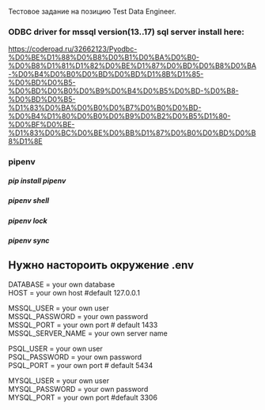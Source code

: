 Тестовое задание на позицию Test Data Engineer.
### ODBC driver for mssql version(13..17) sql server install here:  
https://coderoad.ru/32662123/Pyodbc-%D0%BE%D1%88%D0%B8%D0%B1%D0%BA%D0%B0-%D0%B8%D1%81%D1%82%D0%BE%D1%87%D0%BD%D0%B8%D0%BA-%D0%B4%D0%B0%D0%BD%D0%BD%D1%8B%D1%85-%D0%BD%D0%B5-%D0%BD%D0%B0%D0%B9%D0%B4%D0%B5%D0%BD-%D0%B8-%D0%BD%D0%B5-%D1%83%D0%BA%D0%B0%D0%B7%D0%B0%D0%BD-%D0%B4%D1%80%D0%B0%D0%B9%D0%B2%D0%B5%D1%80-%D0%BF%D0%BE-%D1%83%D0%BC%D0%BE%D0%BB%D1%87%D0%B0%D0%BD%D0%B8%D1%8E
### pipenv  
##### pip install pipenv  
##### pipenv shell
##### pipenv lock
##### pipenv sync
## Нужно настороить окружение .env
DATABASE = your own database  
HOST = your own host  #default  127.0.0.1


MSSQL_USER = your own user  
MSSQL_PASSWORD = your own password  
MSSQL_PORT = your own port        # default 1433  
MSSQL_SERVER_NAME = your own server name  


PSQL_USER = your own user  
PSQL_PASSWORD = your own password  
PSQL_PORT = your own port             # default 5434  


MYSQL_USER = your own user  
MYSQL_PASSWORD = your own password  
MYSQL_PORT = your own port            #default 3306  


